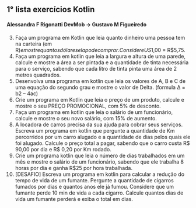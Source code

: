 ## 1° lista exercícios Kotlin
#### Alessandra F Rigonatti   DevMob -> Gustavo M Figueiredo

3. Faça um programa em Kotlin que leia quanto dinheiro uma pessoa tem na carteira (em R$) e mostre
quantos dólares ela pode comprar. Considere US$1,00 = R$5,75.
2. Faça um programa em kotlin que leia a largura e altura de uma parede, calcule e mostre a área a ser
   pintada e a quantidade de tinta necessária para o serviço, sabendo que cada litro de tinta pinta uma
   área de 2 metros quadrados.
3. Desenvolva uma programa em kotlin que leia os valores de A, B e C de uma equação do segundo
   grau e mostre o valor de Delta. (formula Δ = b2 – 4ac)
4. Crie um programa em Kotlin que leia o preço de um produto, calcule e mostre o seu PREÇO
   PROMOCIONAL, com 5% de desconto.
5. Faça um programa em kotlin que leia o salário de um funcionário, calcule e mostre o seu novo salário,
   com 15% de aumento.
6. A locadora de carros precisa da sua ajuda para cobrar seus serviços. Escreva um programa em kotlin
   que pergunte a quantidade de Km percorridos por um carro alugado e a quantidade de dias pelos
   quais ele foi alugado. Calcule o preço total a pagar, sabendo que o carro custa R$ 90,00 por dia e R$
   0,20 por Km rodado.
7. Crie um programa kotlin que leia o número de dias trabalhados em um mês e mostre o salário de um
   funcionário, sabendo que ele trabalha 8 horas por dia e ganha R$25 por hora trabalhada.
8. [DESAFIO] Escreva um programa em kotlin para calcular a redução do tempo de vida de um
   fumante. Pergunte a quantidade de cigarros fumados por dias e quantos anos ele já fumou.
   Considere que um fumante perde 10 min de vida a cada cigarro. Calcule quantos dias de vida um
   fumante perderá e exiba o total em dias.